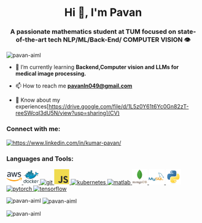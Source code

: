 <h1 align="center">Hi 👋, I'm Pavan</h1>
<h3 align="center">A passionate mathematics student at TUM focused on state-of-the-art tech NLP/ML/Back-End/ COMPUTER VISION 👁️ </h3>

<p align="left"> <img src="https://komarev.com/ghpvc/?username=pavan-aiml&label=Profile%20views&color=0e75b6&style=flat" alt="pavan-aiml" /> </p>

- 🌱 I’m currently learning **Backend,Computer vision and LLMs for medical image processing.**

- 📫 How to reach me **pavanln049@gmail.com**

- 📄 Know about my experiences[https://drive.google.com/file/d/1L5z0Y61t6Yc0Gn82zT-reeSWcqI3dU5N/view?usp=sharing](CV)

<h3 align="left">Connect with me:</h3>
<p align="left">
<a href="https://linkedin.com/in/https://www.linkedin.com/in/kumar-pavan/" target="blank"><img align="center" src="https://raw.githubusercontent.com/rahuldkjain/github-profile-readme-generator/master/src/images/icons/Social/linked-in-alt.svg" alt="https://www.linkedin.com/in/kumar-pavan/" height="30" width="40" /></a>
</p>

<h3 align="left">Languages and Tools:</h3>
<p align="left"> <a href="https://aws.amazon.com" target="_blank" rel="noreferrer"> <img src="https://raw.githubusercontent.com/devicons/devicon/master/icons/amazonwebservices/amazonwebservices-original-wordmark.svg" alt="aws" width="40" height="40"/> </a> <a href="https://www.docker.com/" target="_blank" rel="noreferrer"> <img src="https://raw.githubusercontent.com/devicons/devicon/master/icons/docker/docker-original-wordmark.svg" alt="docker" width="40" height="40"/> </a> <a href="https://git-scm.com/" target="_blank" rel="noreferrer"> <img src="https://www.vectorlogo.zone/logos/git-scm/git-scm-icon.svg" alt="git" width="40" height="40"/> </a> <a href="https://developer.mozilla.org/en-US/docs/Web/JavaScript" target="_blank" rel="noreferrer"> <img src="https://raw.githubusercontent.com/devicons/devicon/master/icons/javascript/javascript-original.svg" alt="javascript" width="40" height="40"/> </a> <a href="https://kubernetes.io" target="_blank" rel="noreferrer"> <img src="https://www.vectorlogo.zone/logos/kubernetes/kubernetes-icon.svg" alt="kubernetes" width="40" height="40"/> </a> <a href="https://www.mathworks.com/" target="_blank" rel="noreferrer"> <img src="https://upload.wikimedia.org/wikipedia/commons/2/21/Matlab_Logo.png" alt="matlab" width="40" height="40"/> </a> <a href="https://www.mongodb.com/" target="_blank" rel="noreferrer"> <img src="https://raw.githubusercontent.com/devicons/devicon/master/icons/mongodb/mongodb-original-wordmark.svg" alt="mongodb" width="40" height="40"/> </a> <a href="https://www.mysql.com/" target="_blank" rel="noreferrer"> <img src="https://raw.githubusercontent.com/devicons/devicon/master/icons/mysql/mysql-original-wordmark.svg" alt="mysql" width="40" height="40"/> </a> <a href="https://www.python.org" target="_blank" rel="noreferrer"> <img src="https://raw.githubusercontent.com/devicons/devicon/master/icons/python/python-original.svg" alt="python" width="40" height="40"/> </a> <a href="https://pytorch.org/" target="_blank" rel="noreferrer"> <img src="https://www.vectorlogo.zone/logos/pytorch/pytorch-icon.svg" alt="pytorch" width="40" height="40"/> </a> <a href="https://www.tensorflow.org" target="_blank" rel="noreferrer"> <img src="https://www.vectorlogo.zone/logos/tensorflow/tensorflow-icon.svg" alt="tensorflow" width="40" height="40"/> </a> </p>

<p><img align="left" src="https://github-readme-stats.vercel.app/api/top-langs?username=pavan-aiml&show_icons=true&locale=en&layout=compact" alt="pavan-aiml" /></p>

<p>&nbsp;<img align="center" src="https://github-readme-stats.vercel.app/api?username=pavan-aiml&show_icons=true&locale=en" alt="pavan-aiml" /></p>

<p><img align="center" src="https://github-readme-streak-stats.herokuapp.com/?user=pavan-aiml&" alt="pavan-aiml" /></p>
